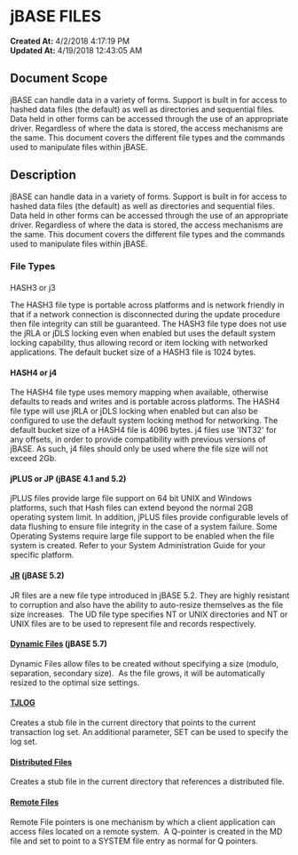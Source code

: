 # jBASE FILES

**Created At:** 4/2/2018 4:17:19 PM  
**Updated At:** 4/19/2018 12:43:05 AM  


## Document Scope

jBASE can handle data in a variety of forms. Support is built in for access to hashed data files (the default) as well as directories and sequential files. Data held in other forms can be accessed through the use of an appropriate driver. Regardless of where the data is stored, the access mechanisms are the same. This document covers the different file types and the commands used to manipulate files within jBASE.



## Description

jBASE can handle data in a variety of forms. Support is built in for access to hashed data files (the default) as well as directories and sequential files. Data held in other forms can be accessed through the use of an appropriate driver. Regardless of where the data is stored, the access mechanisms are the same. This document covers the different file types and the commands used to manipulate files within jBASE.



### File Types

#### 
HASH3 or j3

The HASH3 file type is portable across platforms and is network friendly in that if a network connection is disconnected during the update procedure then file integrity can still be guaranteed. The HASH3 file type does not use the jRLA or jDLS locking even when enabled but uses the default system locking capability, thus allowing record or item locking with networked applications. The default bucket size of a HASH3 file is 1024 bytes.

#### HASH4 or j4

The HASH4 file type uses memory mapping when available, otherwise defaults to reads and writes and is portable across platforms. The HASH4 file type will use jRLA or jDLS locking when enabled but can also be configured to use the default system locking method for networking. The default bucket size of a HASH4 file is 4096 bytes. j4 files use 'INT32' for any offsets, in order to provide compatibility with previous versions of jBASE. As such, j4 files should only be used where the file size will not exceed 2Gb.

#### jPLUS or JP (jBASE 4.1 and 5.2)

jPLUS files provide large file support on 64 bit UNIX and Windows platforms, such that Hash files can extend beyond the normal 2GB operating system limit. In addition, jPLUS files provide configurable levels of data flushing to ensure file integrity in the case of a system failure. Some Operating Systems require large file support to be enabled when the file system is created. Refer to your System Administration Guide for your specific platform.

#### [JR](jr-files) (jBASE 5.2)

JR files are a new file type introduced in jBASE 5.2. They are highly resistant to corruption and also have the ability to auto-resize themselves as the file size increases.  The UD file type specifies NT or UNIX directories and NT or UNIX files are to be used to represent file and records respectively.

#### [Dynamic Files](306073-dynamic-files) (jBASE 5.7)

Dynamic Files allow files to be created without specifying a size (modulo, separation, secondary size).  As the file grows, it will be automatically resized to the optimal size settings.

#### [TJLOG](introduction-to-transactional-journaling)

Creates a stub file in the current directory that points to the current transaction log set. An additional parameter, SET can be used to specify the log set.

#### [Distributed Files](289126-distributed-files)

Creates a stub file in the current directory that references a distributed file.

#### [Remote Files](306074-remote-files)

Remote File pointers is one mechanism by which a client application can access files located on a remote system.  A Q-pointer is created in the MD file and set to point to a SYSTEM file entry as normal for Q pointers.


